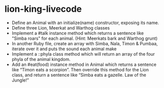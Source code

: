 # lion-king-livecode
* Define an Animal with an initialize(name) constructor, exposing its name.
* Define three Lion, Meerkat and Warthog classes
* Implement a #talk instance method which returns a sentence like "Simba roars" for each animal. (Hint: Meerkats bark and Warthog grunt)
* In another Ruby file, create an array with Simba, Nala, Timon & Pumbaa, iterate over it and puts the sound each animal make
* Implement a ::phyla class method which will return an array of the four phyla of the animal kingdom.
* Add an #eat(food) instance method in Animal which returns a sentence like “Timon eats a scorpion”. Then override this method for the Lion class, and return a sentence like “Simba eats a gazelle. Law of the Jungle!”

